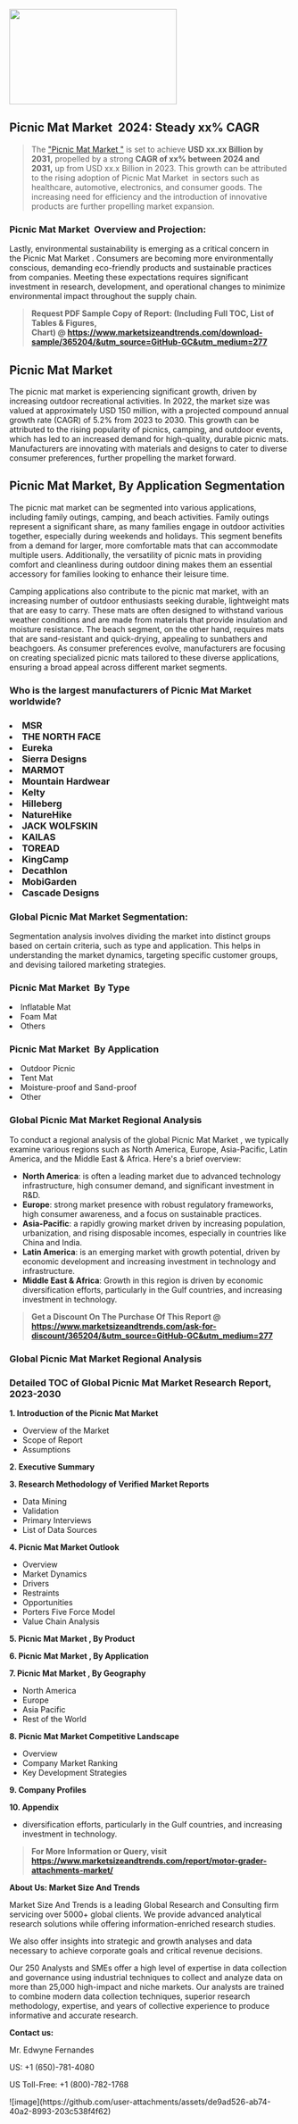 <p><img class="alignnone size-medium wp-image-20088" src="https://ffe5etoiles.com/wp-content/uploads/2024/12/MST1-300x171.png" alt="" width="300" height="171" /></p><h2 id="ember46" class="ember-view reader-text-block__heading-2">Picnic Mat Market &nbsp;2024: Steady&nbsp;xx% CAGR</h2><blockquote id="ember47" class="ember-view reader-text-block__blockquote">The&nbsp;<a class="app-aware-link " href="https://www.marketsizeandtrends.com/download-sample/365204/&utm_source=GitHub-GC&utm_medium=277" target="_blank" data-test-app-aware-link="">"Picnic Mat Market "</a>&nbsp;is set to achieve&nbsp;<strong>USD&nbsp;xx.xx&nbsp;Billion by 2031,</strong>&nbsp;propelled by a strong&nbsp;<strong>CAGR of&nbsp;xx% between 2024 and 2031,</strong>&nbsp;up from USD xx.x Billion in 2023. This growth can be attributed to the rising adoption of&nbsp;Picnic Mat Market &nbsp;in sectors such as healthcare, automotive, electronics, and consumer goods. The increasing need for efficiency and the introduction of innovative products are further propelling market expansion.</blockquote><h3 id="ember48" class="ember-view reader-text-block__heading-3">Picnic Mat Market &nbsp;Overview and Projection:</h3><p id="ember49" class="ember-view reader-text-block__paragraph">Lastly, environmental sustainability is emerging as a critical concern in the&nbsp;Picnic Mat Market . Consumers are becoming more environmentally conscious, demanding eco-friendly products and sustainable practices from companies. Meeting these expectations requires significant investment in research, development, and operational changes to minimize environmental impact throughout the supply chain.</p><blockquote id="ember50" class="ember-view reader-text-block__blockquote"><strong>Request PDF Sample Copy of Report: (Including Full TOC, List of Tables &amp; Figures, Chart)&nbsp;@&nbsp;<strong><a href="https://www.marketsizeandtrends.com/download-sample/365204/&utm_source=GitHub-GC&utm_medium=277" target="_blank">https://www.marketsizeandtrends.com/download-sample/365204/&utm_source=GitHub-GC&utm_medium=277</a></strong></strong></blockquote><h3 class=""> <h2>Picnic Mat Market</h2><p>The picnic mat market is experiencing significant growth, driven by increasing outdoor recreational activities. In 2022, the market size was valued at approximately USD 150 million, with a projected compound annual growth rate (CAGR) of 5.2% from 2023 to 2030. This growth can be attributed to the rising popularity of picnics, camping, and outdoor events, which has led to an increased demand for high-quality, durable picnic mats. Manufacturers are innovating with materials and designs to cater to diverse consumer preferences, further propelling the market forward.</p><h2>Picnic Mat Market, By Application Segmentation</h2><p>The picnic mat market can be segmented into various applications, including family outings, camping, and beach activities. Family outings represent a significant share, as many families engage in outdoor activities together, especially during weekends and holidays. This segment benefits from a demand for larger, more comfortable mats that can accommodate multiple users. Additionally, the versatility of picnic mats in providing comfort and cleanliness during outdoor dining makes them an essential accessory for families looking to enhance their leisure time.</p><p>Camping applications also contribute to the picnic mat market, with an increasing number of outdoor enthusiasts seeking durable, lightweight mats that are easy to carry. These mats are often designed to withstand various weather conditions and are made from materials that provide insulation and moisture resistance. The beach segment, on the other hand, requires mats that are sand-resistant and quick-drying, appealing to sunbathers and beachgoers. As consumer preferences evolve, manufacturers are focusing on creating specialized picnic mats tailored to these diverse applications, ensuring a broad appeal across different market segments.</p></h3><h3 id="" class="">Who is the largest manufacturers of&nbsp;Picnic Mat Market  worldwide?</h3><h3 class=""></Li><Li>MSR</Li><Li> THE NORTH FACE</Li><Li> Eureka</Li><Li> Sierra Designs</Li><Li> MARMOT</Li><Li> Mountain Hardwear</Li><Li> Kelty</Li><Li> Hilleberg</Li><Li> NatureHike</Li><Li> JACK WOLFSKIN</Li><Li> KAILAS</Li><Li> TOREAD</Li><Li> KingCamp</Li><Li> Decathlon</Li><Li> MobiGarden</Li><Li> Cascade Designs</h3><h3 id="ember53" class="ember-view reader-text-block__heading-3">Global&nbsp;Picnic Mat Market  Segmentation:</h3><p id="ember54" class="ember-view reader-text-block__paragraph">Segmentation analysis involves dividing the market into distinct groups based on certain criteria, such as type and application. This helps in understanding the market dynamics, targeting specific customer groups, and devising tailored marketing strategies.</p><h3 id="" class="">Picnic Mat Market &nbsp;By Type</h3><p></Li><Li>Inflatable Mat</Li><Li> Foam Mat</Li><Li> Others</p><h3 id="" class="">Picnic Mat Market &nbsp;By Application</h3><p class=""></Li><Li>Outdoor Picnic</Li><Li> Tent Mat</Li><Li> Moisture-proof and Sand-proof</Li><Li> Other</p><h3 id="ember62" class="ember-view reader-text-block__heading-3">Global Picnic Mat Market  Regional Analysis</h3><p id="ember63" class="ember-view reader-text-block__paragraph">To conduct a regional analysis of the global Picnic Mat Market , we typically examine various regions such as North America, Europe, Asia-Pacific, Latin America, and the Middle East &amp; Africa. Here's a brief overview:</p><ul><li><strong>North America</strong>: is often a leading market due to advanced technology infrastructure, high consumer demand, and significant investment in R&amp;D.</li><li><strong>Europe</strong>: strong market presence with robust regulatory frameworks, high consumer awareness, and a focus on sustainable practices.</li><li><strong>Asia-Pacific</strong>: a rapidly growing market driven by increasing population, urbanization, and rising disposable incomes, especially in countries like China and India.</li><li><strong>Latin America</strong>: is an emerging market with growth potential, driven by economic development and increasing investment in technology and infrastructure.</li><li><strong>Middle East &amp; Africa</strong>: Growth in this region is driven by economic diversification efforts, particularly in the Gulf countries, and increasing investment in technology.</li></ul><blockquote id="ember61" class="ember-view reader-text-block__blockquote"><strong>Get a Discount On The Purchase Of This Report @ <strong><a href="https://html-cleaner.com/" target="">https://www.marketsizeandtrends.com/ask-for-discount/365204/&utm_source=GitHub-GC&utm_medium=277</a></strong></strong></blockquote><h3 id="ember62" class="ember-view reader-text-block__heading-3">Global Picnic Mat Market  Regional Analysis</h3><h3 id="" class="">Detailed TOC of Global Picnic Mat Market  Research Report, 2023-2030</h3><p id="" class=""><strong>1. Introduction of the Picnic Mat Market </strong></p><ul><li>Overview of the Market</li><li>Scope of Report</li><li>Assumptions</li></ul><p id="" class=""><strong>2. Executive Summary</strong></p><p id="" class=""><strong>3. Research Methodology of Verified Market Reports</strong></p><ul><li>Data Mining</li><li>Validation</li><li>Primary Interviews</li><li>List of Data Sources</li></ul><p id="" class=""><strong>4. Picnic Mat Market  Outlook</strong></p><ul><li>Overview</li><li>Market Dynamics</li><li>Drivers</li><li>Restraints</li><li>Opportunities</li><li>Porters Five Force Model</li><li>Value Chain Analysis</li></ul><p id="" class=""><strong>5. Picnic Mat Market , By Product</strong></p><p id="" class=""><strong>6. Picnic Mat Market , By Application</strong></p><p id="" class=""><strong>7. Picnic Mat Market , By Geography</strong></p><ul><li>North America</li><li>Europe</li><li>Asia Pacific</li><li>Rest of the World</li></ul><p id="" class=""><strong>8. Picnic Mat Market  Competitive Landscape</strong></p><ul><li>Overview</li><li>Company Market Ranking</li><li>Key Development Strategies</li></ul><p id="" class=""><strong>9. Company Profiles</strong></p><p id="" class=""><strong>10. Appendix</strong></p><ul><li>diversification efforts, particularly in the Gulf countries, and increasing investment in technology.</li></ul><blockquote id="ember65" class="ember-view reader-text-block__blockquote"><strong>For More Information or Query, visit <strong><strong><a href="https://html-cleaner.com/" target="">https://www.marketsizeandtrends.com/report/motor-grader-attachments-market/</a></strong></strong></strong></blockquote><p id="" class=""><strong>About Us: Market Size And Trends</strong></p><p id="" class="">Market Size And Trends is a leading Global Research and Consulting firm servicing over 5000+ global clients. We provide advanced analytical research solutions while offering information-enriched research studies.</p><p id="" class="">We also offer insights into strategic and growth analyses and data necessary to achieve corporate goals and critical revenue decisions.</p><p id="" class="">Our 250 Analysts and SMEs offer a high level of expertise in data collection and governance using industrial techniques to collect and analyze data on more than 25,000 high-impact and niche markets. Our analysts are trained to combine modern data collection techniques, superior research methodology, expertise, and years of collective experience to produce informative and accurate research.</p><p id="" class=""><strong>Contact us:</strong></p><p id="" class="">Mr. Edwyne Fernandes</p><p id="" class="">US: +1 (650)-781-4080</p><p id="" class="">US Toll-Free: +1 (800)-782-1768</p>
![image](https://github.com/user-attachments/assets/de9ad526-ab74-40a2-8993-203c538f4f62)
